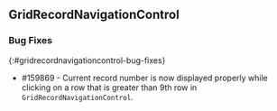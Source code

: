 ## GridRecordNavigationControl

### Bug Fixes
{:#gridrecordnavigationcontrol-bug-fixes}

* \#159869 - Current record number is now displayed properly while clicking on a row that is greater than 9th row in `GridRecordNavigationControl`.